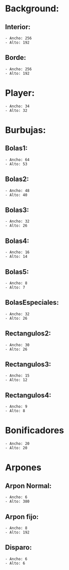 # Background:
## Interior:
	- Ancho: 256
	- Alto: 192
	
## Borde:
	- Ancho: 256
	- Alto: 192
	
  
# Player:
	- Ancho: 34
	- Alto: 32
	
  
# Burbujas:
## Bolas1:
	- Ancho: 64
	- Alto: 53

## Bolas2:
	- Ancho: 48
	- Alto: 40

## Bolas3:
	- Ancho: 32
	- Alto: 26

## Bolas4:
	- Ancho: 16
	- Alto: 14

## Bolas5:
	- Ancho: 8
	- Alto: 7

## BolasEspeciales:
	- Ancho: 32
	- Alto: 26

## Rectangulos2: 
	- Ancho: 30
	- Alto: 26

## Rectangulos3: 
	- Ancho: 15
	- Alto: 12

## Rectangulos4: 
	- Ancho: 9
	- Alto: 8
	
# Bonificadores
	- Ancho: 20
	- Alto: 20
	
	
# Arpones
## Arpon Normal:
	- Ancho: 6
	- Alto: 380


## Arpon fijo:
	- Ancho: 8
	- Alto: 192

## Disparo:
	- Ancho: 6
	- Alto: 6
